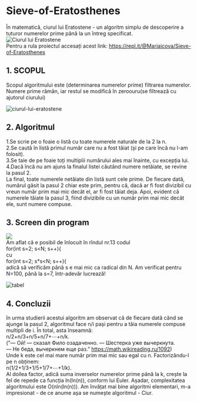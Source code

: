 # Sieve-of-Eratosthenes
În matematică, ciurul lui Eratostene - un algoritm simplu de descoperire a tuturor numerelor prime până la un întreg specificat.<br>
![Ciurul lui Eratostene](https://user-images.githubusercontent.com/69718491/106371390-5cd4cd80-636c-11eb-90fd-28382638bbf9.jpg)<br>
Pentru a rula proiectul accesați acest link: https://repl.it/@Mariaicova/Sieve-of-Eratosthenes

## 1. SCOPUL

Scopul algoritmului este (determinarea numerelor prime) filtrarea numerelor. Numere prime rămân, iar restul se modifică în zeroouru(se filtrează cu ajutorul ciurului)

![ciurul-lui-eratostene](https://user-images.githubusercontent.com/69718491/106371628-5bf16b00-636f-11eb-9f14-64c9e09f722e.jpg)

## 2. Algoritmul

1.Se scrie pe o foaie o listă cu toate numerele naturale de la 2 la n.<br>
2.Se caută în listă primul număr care nu a fost tăiat (și pe care încă nu l-am folosit).<br>
3.Se taie de pe foaie toți multiplii numărului ales mai înainte, cu excepția lui.<br>
4.Dacă încă nu am ajuns la finalul listei căutând numere netăiate, se revine la pasul 2.<br>
La final, toate numerele netăiate din listă sunt cele prime. De fiecare dată, numărul găsit la pasul 2 chiar este prim, pentru că, dacă ar fi fost divizibil cu vreun număr prim mai mic decât el, ar fi fost tăiat deja. Apoi, evident că numerele tăiate la pasul 3, fiind divizibile cu un număr prim mai mic decât ele, sunt numere compuse.

## 3. Screen din program

![](https://user-images.githubusercontent.com/69718491/106371404-a32a2c80-636c-11eb-9bd1-b63b7585127f.jpg)
<br> Am aflat că e posibil de înlocuit în rîndul nr.13 codul<br>
for(int s=2; s<N; s++){ 
<br>cu<br>
for(int s=2; s*s<N; s++){ <br>
adică să verificăm până s e mai mic ca radical din N. Am verificat pentru N=100, până la s=7, într-adevăr lucrează!

![tabel](https://user-images.githubusercontent.com/69718491/106371633-67dd2d00-636f-11eb-8d08-b78c36101654.jpg)

## 4. Concluzii
în urma studierii acestui algoritm am observat că de fiecare dată când se ajunge la pasul 2, algoritmul face n/i pași pentru a tăia numerele compuse multipli de i. În total, asta înseamnă:<br>
n/2+n/3+n/5+n/7+⋯+n/k.<br>
(”— Ой! — сказал Фило озадаченно. — Шестерка уже вычеркнута. <br>
— Не беда, вычеркнем еще раз.” https://math.wikireading.ru/1092)<br>
Unde k este cel mai mare număr prim mai mic sau egal cu n. Factorizându-l pe n obținem:<br>
n(1/2+1/3+1/5+1/7+⋯+1/k).<br>
Al doilea factor, adică suma inverselor numerelor prime până la k, crește la fel de repede ca funcția ln(ln(n)), conform lui Euler. Așadar, complexitatea algoritmului este O(nln(ln(n))).
Am învățat mai bine algoritmi elementari,    m-a impresionat -  de ce anume așa se numește algoritmul - Ciur. 

